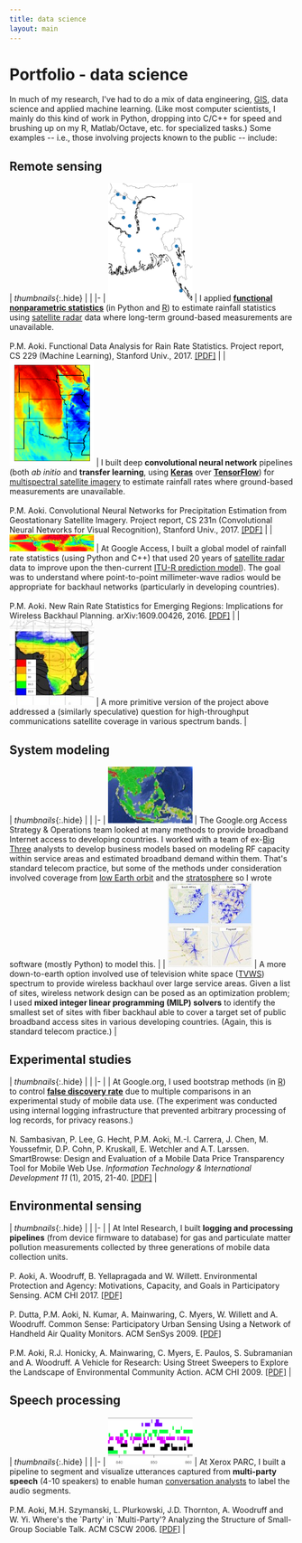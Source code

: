 ```yaml
---
title: data science
layout: main
---
```


# Portfolio - data science

<style>
.hide {
  color: white;
}
</style>

In much of my research, I've had to do a mix of data engineering, [GIS][gis], data science and applied machine learning. (Like most computer scientists, I mainly do this kind of work in Python, dropping into C/C++ for speed and brushing up on my R, Matlab/Octave, etc. for specialized tasks.) Some examples -- i.e., those involving projects known to the public -- include:

## Remote sensing

| _thumbnails_{:.hide} | |
|-
| [![bgd-150]][bgd-400] | I applied [**functional nonparametric statistics**][fda] (in Python and [R][refund]) to estimate rainfall statistics using [satellite radar][trmm] data where long-term ground-based measurements are unavailable.<br/><br/>  P.M. Aoki. Functional Data Analysis for Rain Rate Statistics. Project report, CS 229 (Machine Learning), Stanford Univ., 2017. [[PDF]][pdf229] |
| [![plains-150]][plains-400] | I built deep **convolutional neural network** pipelines (both _ab initio_ and **transfer learning**, using [**Keras**][keras] over [**TensorFlow**][tf]) for [multispectral satellite imagery][goes] to estimate rainfall rates where ground-based measurements are unavailable.<br/><br/>  P.M. Aoki. Convolutional Neural Networks for Precipitation Estimation from Geostationary Satellite Imagery. Project report, CS 231n (Convolutional Neural Networks for Visual Recognition), Stanford Univ., 2017. [[PDF]][pdf231n] |
| [![trmm-150]][trmm-400] | At Google Access, I built a global model of rainfall rate statistics (using Python and C++) that used 20 years of [satellite radar][trmm] data to improve upon the then-current [ITU-R prediction model][itu]). The goal was to understand where point-to-point millimeter-wave radios would be appropriate for backhaul networks (particularly in developing countries).<br/><br/> P.M. Aoki. New Rain Rate Statistics for Emerging Regions: Implications for Wireless Backhaul Planning. arXiv:1609.00426, 2016. [[PDF]][pdfsprg] |
| [![ssa-150]][ssa-400] | A more primitive version of the project above addressed a (similarly speculative) question for high-throughput communications satellite coverage in various spectrum bands. |

## System modeling

| _thumbnails_{:.hide} | |
|-
| [![cover-150]][cover-400] | The Google.org Access Strategy &amp; Operations team looked at many methods to provide broadband Internet access to developing countries. I worked with a team of ex-[Big Three][big3] analysts to develop business models based on modeling RF capacity within service areas and estimated broadband demand within them. That's standard telecom practice, but some of the methods under consideration involved coverage from [low Earth orbit][gsat] and the [stratosphere][guav] so I wrote software (mostly Python) to model this. |
| [![zar-150]][zar-400] | A more down-to-earth option involved use of television white space ([TVWS][tvwsza]) spectrum to provide wireless backhaul over large service areas. Given a list of sites, wireless network design can be posed as an optimization problem; I used **mixed integer linear programming (MILP) solvers** to identify the smallest set of sites with fiber backhaul able to cover a target set of public broadband access sites in various developing countries. (Again, this is standard telecom practice.) |

## Experimental studies

| _thumbnails_{:.hide} | |
|-
| | At Google.org, I used bootstrap methods (in [R][qvalue]) to control [**false discovery rate**][fdr] due to multiple comparisons in an experimental study of mobile data use. (The experiment was conducted using internal logging infrastructure that prevented arbitrary processing of log records, for privacy reasons.)<br/><br/> N. Sambasivan, P. Lee, G. Hecht, P.M. Aoki, M.-I. Carrera, J. Chen, M. Youssefmir, D.P. Cohn, P. Kruskall, E. Wetchler and A.T. Larssen. SmartBrowse: Design and Evaluation of a Mobile Data Price Transparency Tool for Mobile Web Use. _Information Technology & International Development 11_ (1), 2015, 21-40. [[PDF]][pdfsb] |

## Environmental sensing

| _thumbnails_{:.hide} | |
|-
| | At Intel Research, I built **logging and processing pipelines** (from device firmware to database) for gas and particulate matter pollution measurements collected by three generations of mobile data collection units.<br/><br/>P. Aoki, A. Woodruff, B. Yellapragada and W. Willett. Environmental Protection and Agency: Motivations, Capacity, and Goals in Participatory Sensing. ACM CHI 2017. [[PDF]][pdfoak]<br/><br/> P. Dutta, P.M. Aoki, N. Kumar, A. Mainwaring, C. Myers, W. Willett and A. Woodruff. Common Sense: Participatory Urban Sensing Using a Network of Handheld Air Quality Monitors. ACM SenSys 2009. [[PDF]][pdfsys]<br/><br/> P.M. Aoki, R.J. Honicky, A. Mainwaring, C. Myers, E. Paulos, S. Subramanian and A. Woodruff. A Vehicle for Research: Using Street Sweepers to Explore the Landscape of Environmental Community Action. ACM CHI 2009. [[PDF]][pdfsfo] |

## Speech processing

| _thumbnails_{:.hide} | |
|-
| [![floors-150]][floors-400] | At Xerox PARC, I built a pipeline to segment and visualize utterances captured from **multi-party speech** (4-10 speakers) to enable human [conversation analysts](https://en.wikipedia.org/wiki/Conversation_analysis) to label the audio segments.<br/><br/> P.M. Aoki, M.H. Szymanski, L. Plurkowski, J.D. Thornton, A. Woodruff and W. Yi. Where's the \`Party' in \`Multi-Party'? Analyzing the Structure of Small-Group Sociable Talk. ACM CSCW 2006. [[PDF]][pdftalk] |

[pdf229]: ../papers/cs229.pdf
[pdf231n]: ../papers/cs231n.pdf
[pdfsprg]: http://arxiv.org/abs/1609.00426
[pdfsb]: ../papers/itid15.pdf
[pdfoak]: ../papers/chi17-science.acm.pdf
[pdfsys]: ../papers/sensys09-demo.acm.pdf
[pdfsfo]: ../papers/chi09.acm.pdf
[pdftalk]: ../papers/cscw06.acm.pdf
[gis]: https://en.wikipedia.org/wiki/Geographic_information_system
[fda]: https://en.wikipedia.org/wiki/Functional_data_analysis
[refund]: https://cran.r-project.org/web/packages/refund/
[trmm]: https://en.wikipedia.org/wiki/Tropical_Rainfall_Measuring_Mission
[keras]: https://keras.io/
[tf]: https://tensorflow.org/
[goes]: https://en.wikipedia.org/wiki/Geostationary_Operational_Environmental_Satellite
[itu]: https://www.itu.int/rec/R-REC-P.837/en
[big3]: https://en.wikipedia.org/wiki/Big_Three_(management_consultancies)
[gsat]: https://archive.is/RC5ps
[guav]: https://archive.is/Dsa8A
[tvwsza]: https://www.tenet.ac.za/tvws
[qvalue]: https://github.com/StoreyLab/qvalue
[fdr]: https://en.wikipedia.org/wiki/False_discovery_rate
[bgd-150]: ../assets/stations.150.png
[bgd-400]: ../assets/stations.400.png
[plains-150]: ../assets/b3.150.png
[plains-400]: ../assets/b3.400.png
[trmm-150]: ../assets/super.mt.bias.121.gauss.5.tif.150.png
[trmm-400]: ../assets/super.mt.bias.121.gauss.5.tif.400.png
[ssa-150]: ../assets/rain.150.jpg
[ssa-400]: ../assets/rain.400.jpg
[cover-150]: ../assets/coverage.150.jpg
[cover-400]: ../assets/coverage.400.jpg
[zar-150]: ../assets/school.150.jpg
[zar-400]: ../assets/school.400.jpg
[floors-150]: ../assets/040813-four-floors-2.150.png
[floors-400]: ../assets/040813-four-floors-2.400.png
